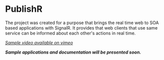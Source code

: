 PublishR
========

The project was created for a purpose that brings the real time web to SOA based applications with SignalR. 
It provides that web clients that use same service can be informed about each other's actions in real time.

_[Sample video available on vimeo]( https://vimeo.com/63431591 "Simple PublishR demo")_

**_Sample applications and documentation will be presented soon._**
